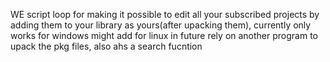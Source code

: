 WE script loop for making it possible to edit all your subscribed projects by adding them to your library as yours(after upacking them), currently only works for windows might add for linux in future rely on another program to upack the pkg files, also ahs a search fucntion
